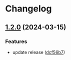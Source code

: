 # Changelog

## [1.2.0](https://github.com/kmd-fl/test-ci-2/compare/test-lib-v1.1.0...test-lib-v1.2.0) (2024-03-15)


### Features

* update release ([dcf56b7](https://github.com/kmd-fl/test-ci-2/commit/dcf56b78fc967f86cf63d82a2ddd108738ce7862))
